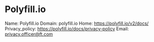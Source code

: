 
# Polyfill.io

Name: Polyfill.io
Domain: polyfill.io
Home: https://polyfill.io/v2/docs/
Privacy_policy: https://polyfill.io/docs/privacy-policy
Email: privacy.officer@ft.com
